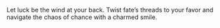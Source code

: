 Let luck be the wind at your back. Twist fate’s threads to your favor and navigate the chaos of chance with a charmed smile.
